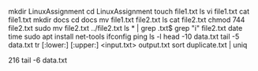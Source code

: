 mkdir LinuxAssignment
cd LinuxAssignment
touch file1.txt
ls
vi file1.txt
cat file1.txt
mkdir docs
cd docs
mv file1.txt file2.txt
ls
cat file2.txt
chmod 744 file2.txt
sudo mv file2.txt ../file2.txt
ls * | grep \.txt$
grep "i" file2.txt
date
time
sudo apt install net-tools
ifconfig
ping
ls -l
head -10 data.txt
tail -5 data.txt
tr [:lower:] [:upper:] <input.txt> output.txt
sort duplicate.txt | uniq

  216  tail -6 data.txt
